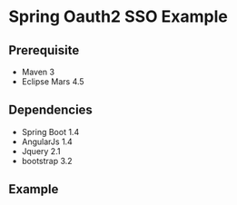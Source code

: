 # Spring Oauth2 SSO Example

## Prerequisite
* Maven 3
* Eclipse Mars 4.5

## Dependencies
* Spring Boot 1.4
* AngularJs 1.4
* Jquery 2.1
* bootstrap 3.2

## Example